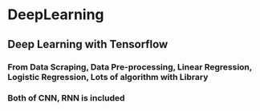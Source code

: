 # DeepLearning
## Deep Learning with Tensorflow
### From Data Scraping, Data Pre-processing, Linear Regression, Logistic Regression, Lots of algorithm with Library
### Both of CNN, RNN is included
